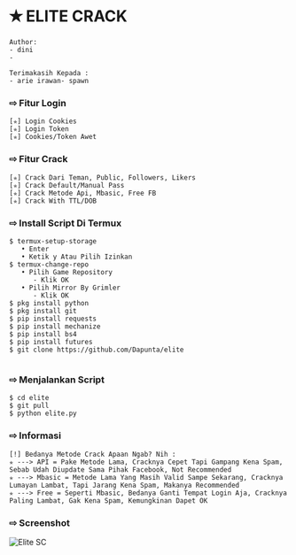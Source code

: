# ✭ ELITE CRACK
### 
```
Author:
- dini
-

Terimakasih Kepada :
- arie irawan- spawn
```
### ⇨  Fitur Login
```
[✯] Login Cookies  
[✯] Login Token  
[✯] Cookies/Token Awet  
```
### ⇨  Fitur Crack
```
[✯] Crack Dari Teman, Public, Followers, Likers    
[✯] Crack Default/Manual Pass  
[✯] Crack Metode Api, Mbasic, Free FB  
[✯] Crack With TTL/DOB  
```
### ⇨  Install Script Di Termux
```
$ termux-setup-storage  
   • Enter  
   • Ketik y Atau Pilih Izinkan  
$ termux-change-repo
   • Pilih Game Repository
      - Klik OK
   • Pilih Mirror By Grimler
      - Klik OK
$ pkg install python
$ pkg install git
$ pip install requests
$ pip install mechanize
$ pip install bs4
$ pip install futures
$ git clone https://github.com/Dapunta/elite
 
```
### ⇨  Menjalankan Script
```
$ cd elite
$ git pull
$ python elite.py
```
### ⇨  Informasi
```
[!] Bedanya Metode Crack Apaan Ngab? Nih :
✯ ---> API = Pake Metode Lama, Cracknya Cepet Tapi Gampang Kena Spam, Sebab Udah Diupdate Sama Pihak Facebook, Not Recommended
✯ ---> Mbasic = Metode Lama Yang Masih Valid Sampe Sekarang, Cracknya Lumayan Lambat, Tapi Jarang Kena Spam, Makanya Recommended
✯ ---> Free = Seperti Mbasic, Bedanya Ganti Tempat Login Aja, Cracknya Paling Lambat, Gak Kena Spam, Kemungkinan Dapet OK
```
### ⇨  Screenshot
![Elite SC](https://user-images.githubusercontent.com/76211798/144189821-d3a6a022-8277-4215-af79-4e77b4c99161.jpg)
